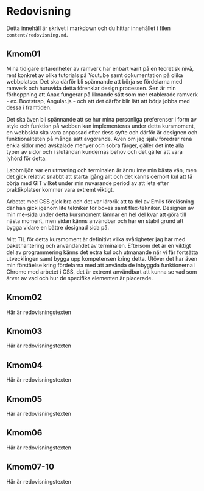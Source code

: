 ---
---
Redovisning
=========================

Detta innehåll är skrivet i markdown och du hittar innehållet i filen `content/redovisning.md`.



Kmom01
-------------------------
Mina tidigare erfarenheter av ramverk har enbart varit på en teoretisk nivå, rent konkret av olika tutorials på Youtube samt dokumentation på olika webbplatser. Det ska därför bli spännande att börja se fördelarna med ramverk och huruvida detta förenklar design processen. Sen är min förhoppning att Anax fungerar på liknande sätt som mer etablerade ramverk - ex. Bootstrap, Angular.js - och att det därför blir lätt att börja jobba med dessa i framtiden.

Det ska även bli spännande att se hur mina personliga preferenser i form av style och funktion på webben kan implementeras under detta kursmoment, en webbsida ska vara anpassad efter dess syfte och därför är designen och funktionaliteten på många sätt avgörande. Även om jag själv föredrar rena enkla sidor med avskalade menyer och sobra färger, gäller det inte alla typer av sidor och i slutändan kundernas behov och det gäller att vara lyhörd för detta.

Labbmiljön var en utmaning och terminalen är ännu inte min bästa vän, men det gick relativt snabbt att starta igång allt och det känns oerhört kul att få börja med GIT vilket under min nuvarande period av att leta efter praktikplatser kommer vara extremt viktigt.

Arbetet med CSS gick bra och det var lärorik att ta del av Emils föreläsning där han gick igenom lite tekniker för boxes samt flex-tekniker. Designen av min me-sida under detta kursmoment lämnar en hel del kvar att göra till nästa moment, men sidan känns användbar och har en stabil grund att bygga vidare en bättre designad sida på.

Mitt TIL för detta kursmoment är definitivt vilka svårigheter jag har med pakethantering och användandet av terminalen. Eftersom det är en viktigt del av programmering känns det extra kul och utmanande när vi får fortsätta utvecklingen samt bygga upp kompetensen kring detta. Utöver det har även min förståelse kring fördelarna med att använda de inbyggda funktionerna i Chrome med arbetet i CSS, det är extremt användbart att kunna se vad som ärver av vad och hur de specifika elementen är placerade.

Kmom02
-------------------------

Här är redovisningstexten



Kmom03
-------------------------

Här är redovisningstexten



Kmom04
-------------------------

Här är redovisningstexten



Kmom05
-------------------------

Här är redovisningstexten



Kmom06
-------------------------

Här är redovisningstexten



Kmom07-10
-------------------------

Här är redovisningstexten
